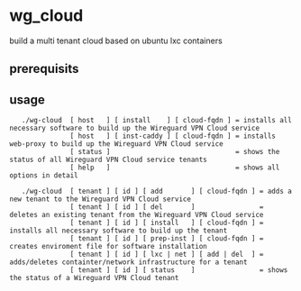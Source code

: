 # wg_cloud
build a multi tenant cloud based on ubuntu lxc containers

## prerequisits


## usage

       ./wg-cloud  [ host   ] [ install    ] [ cloud-fqdn ] = installs all necessary software to build up the Wireguard VPN Cloud service
                   [ host   ] [ inst-caddy ] [ cloud-fqdn ] = installs web-proxy to build up the Wireguard VPN Cloud service
                   [ status ]                               = shows the status of all Wireguard VPN Cloud service tenants
                   [ help   ]                               = shows all options in detail

       ./wg-cloud  [ tenant ] [ id ] [ add       ] [ cloud-fqdn ] = adds a new tenant to the Wireguard VPN Cloud service
                   [ tenant ] [ id ] [ del       ]                = deletes an existing tenant from the Wireguard VPN Cloud service
                   [ tenant ] [ id ] [ install   ] [ cloud-fqdn ] = installs all necessary software to build up the tenant
                   [ tenant ] [ id ] [ prep-inst ] [ cloud-fqdn ] = creates enviroment file for software installation
                   [ tenant ] [ id ] [ lxc | net ] [ add | del  ] = adds/deletes containter/network infrastructure for a tenant
                   [ tenant ] [ id ] [ status    ]                = shows the status of a Wireguard VPN Cloud tenant


